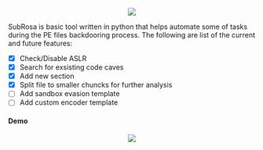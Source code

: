 <p align="center">
  <img  src="https://github.com/ihack4falafel/SubRosa/blob/master/Logo.png">
</p>
 
SubRosa is basic tool written in python that helps automate some of tasks during the PE files backdooring process. The following are list of the current and future features:
- [x] Check/Disable ASLR
- [x] Search for exsisting code caves
- [x] Add new section
- [x] Split file to smaller chuncks for further analysis
- [ ] Add sandbox evasion template
- [ ] Add custom encoder template

#### Demo
<p align="center">
  <img  src="https://github.com/ihack4falafel/SubRosa/blob/master/Demo.gif">
</p>
